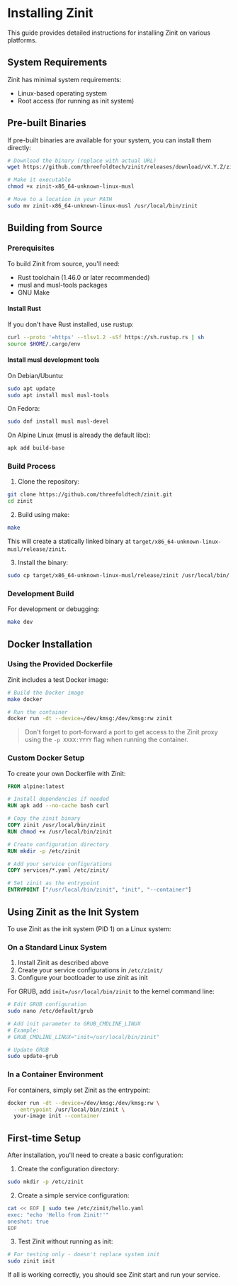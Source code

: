 # Installing Zinit

This guide provides detailed instructions for installing Zinit on various platforms.

## System Requirements

Zinit has minimal system requirements:

- Linux-based operating system
- Root access (for running as init system)

## Pre-built Binaries

If pre-built binaries are available for your system, you can install them directly:

```bash
# Download the binary (replace with actual URL)
wget https://github.com/threefoldtech/zinit/releases/download/vX.Y.Z/zinit-x86_64-unknown-linux-musl

# Make it executable
chmod +x zinit-x86_64-unknown-linux-musl

# Move to a location in your PATH
sudo mv zinit-x86_64-unknown-linux-musl /usr/local/bin/zinit
```

## Building from Source

### Prerequisites

To build Zinit from source, you'll need:

- Rust toolchain (1.46.0 or later recommended)
- musl and musl-tools packages
- GNU Make

#### Install Rust

If you don't have Rust installed, use rustup:

```bash
curl --proto '=https' --tlsv1.2 -sSf https://sh.rustup.rs | sh
source $HOME/.cargo/env
```

#### Install musl development tools

On Debian/Ubuntu:

```bash
sudo apt update
sudo apt install musl musl-tools
```

On Fedora:

```bash
sudo dnf install musl musl-devel
```

On Alpine Linux (musl is already the default libc):

```bash
apk add build-base
```

### Build Process

1. Clone the repository:

```bash
git clone https://github.com/threefoldtech/zinit.git
cd zinit
```

2. Build using make:

```bash
make
```

This will create a statically linked binary at `target/x86_64-unknown-linux-musl/release/zinit`.

3. Install the binary:

```bash
sudo cp target/x86_64-unknown-linux-musl/release/zinit /usr/local/bin/
```

### Development Build

For development or debugging:

```bash
make dev
```

## Docker Installation

### Using the Provided Dockerfile

Zinit includes a test Docker image:

```bash
# Build the Docker image
make docker

# Run the container
docker run -dt --device=/dev/kmsg:/dev/kmsg:rw zinit
```
> Don't forget to port-forward a port to get access to the Zinit proxy using the `-p XXXX:YYYY` flag when running the container.

### Custom Docker Setup

To create your own Dockerfile with Zinit:

```dockerfile
FROM alpine:latest

# Install dependencies if needed
RUN apk add --no-cache bash curl

# Copy the zinit binary
COPY zinit /usr/local/bin/zinit
RUN chmod +x /usr/local/bin/zinit

# Create configuration directory
RUN mkdir -p /etc/zinit

# Add your service configurations
COPY services/*.yaml /etc/zinit/

# Set zinit as the entrypoint
ENTRYPOINT ["/usr/local/bin/zinit", "init", "--container"]
```

## Using Zinit as the Init System

To use Zinit as the init system (PID 1) on a Linux system:

### On a Standard Linux System

1. Install Zinit as described above
2. Create your service configurations in `/etc/zinit/`
3. Configure your bootloader to use zinit as init

For GRUB, add `init=/usr/local/bin/zinit` to the kernel command line:

```bash
# Edit GRUB configuration
sudo nano /etc/default/grub

# Add init parameter to GRUB_CMDLINE_LINUX
# Example:
# GRUB_CMDLINE_LINUX="init=/usr/local/bin/zinit"

# Update GRUB
sudo update-grub
```

### In a Container Environment

For containers, simply set Zinit as the entrypoint:

```bash
docker run -dt --device=/dev/kmsg:/dev/kmsg:rw \
  --entrypoint /usr/local/bin/zinit \
  your-image init --container
```

## First-time Setup

After installation, you'll need to create a basic configuration:

1. Create the configuration directory:

```bash
sudo mkdir -p /etc/zinit
```

2. Create a simple service configuration:

```bash
cat << EOF | sudo tee /etc/zinit/hello.yaml
exec: "echo 'Hello from Zinit!'"
oneshot: true
EOF
```

3. Test Zinit without running as init:

```bash
# For testing only - doesn't replace system init
sudo zinit init
```

If all is working correctly, you should see Zinit start and run your service.